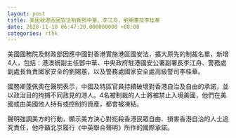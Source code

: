 ```yaml
---
layout: post
title: 美國就港區國安法制裁鄧中華、李江舟、劉賜蕙及李桂華
date: 2020-11-10 06:47:20.000000000 +08:00
categories: rthk
---
```


美國國務院及財政部因應中國對香港實施港區國安法，擴大原先的制裁名單，新增4人，包括：港澳辦副主任鄧中華、中央政府駐港國安公署副署長李江舟、警務處副處長負責國家安全的劉賜蕙，以及警務處國家安全處高級警司李桂華。

國務卿蓬佩奧在聲明表示，中國及特區官員持續破壞對香港自治及自由的承諾，並以政治目的拘捕不同政見的港人。4名被制裁的人士將被禁止入境美國，他們在美國或由美國他人持有或控制的資產，都會被凍結。

聲明強調美方的行動，顯示美方決心對扼殺香港民眾自由、損害香港自治的人士追究責任，他呼籲北京履行《中英聯合聲明》所作的國際承諾。
